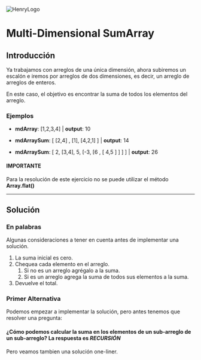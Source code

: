 ![HenryLogo](https://d31uz8lwfmyn8g.cloudfront.net/Assets/logo-henry-white-lg.png)

# Multi-Dimensional SumArray

## Introducción

Ya trabajamos con arreglos de una única dimensión, ahora subiremos un escalón e iremos por arreglos de dos dimensiones, es decir, un arreglo de arreglos de enteros.

En este caso, el objetivo es encontrar la suma de todos los elementos del arreglo.

### Ejemplos

- **mdArray**: [1,2,3,4]  |  **output**:  10

- **mdArraySum**: [ [2,4] , [1], [4,2,1] ]  |  **output**:  14

- **mdArraySum**: [ 2, [3,4], 5, [-3, [6 , [ 4,5 ] ] ] ]  |  **output**:  26

#### IMPORTANTE

Para la resolución de este ejercicio no se puede utilizar el método **Array.flat()**

---

## Solución

### En palabras

Algunas consideraciones a tener en cuenta antes de implementar una solución.

1. La suma inicial es cero.
2. Chequea cada elemento en el arreglo.
    1. Si no es un arreglo agrégalo a la suma.
    2. Si es un arreglo agrega la suma de todos sus elementos a la suma.
3. Devuelve el total.

### Primer Alternativa

Podemos empezar a implementar la solución, pero antes tenemos que resolver una pregunta:

#### ¿Cómo podemos calcular la suma en los elementos de un sub-arreglo de un sub-arreglo? La respuesta es ***RECURSIÓN***


Pero veamos tambien una solución one-liner.

